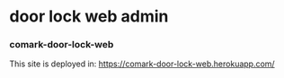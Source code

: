 # door lock web admin
### comark-door-lock-web

This site is deployed in: https://comark-door-lock-web.herokuapp.com/
